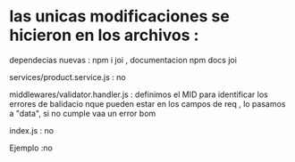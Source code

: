 # las unicas modificaciones se hicieron en los archivos : 

dependecias nuevas : npm i joi , documentacion  npm docs joi


services/product.service.js : no

middlewares/validator.handler.js : definimos el MID para identificar los errores de balidacio nque pueden estar en los campos de req , lo pasamos a "data", si no cumple vaa un error bom


index.js : no


Ejemplo :no
